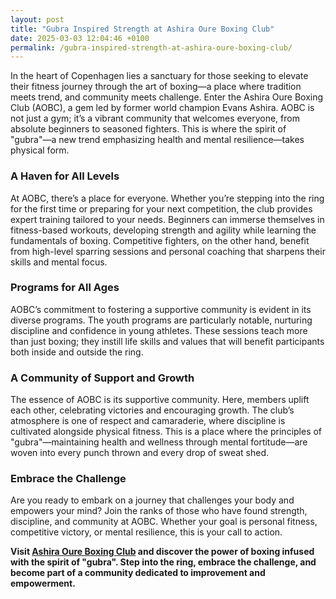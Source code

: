 ```yaml
---
layout: post
title: "Gubra Inspired Strength at Ashira Oure Boxing Club"
date: 2025-03-03 12:04:46 +0100
permalink: /gubra-inspired-strength-at-ashira-oure-boxing-club/
---
```



In the heart of Copenhagen lies a sanctuary for those seeking to elevate their fitness journey through the art of boxing—a place where tradition meets trend, and community meets challenge. Enter the Ashira Oure Boxing Club (AOBC), a gem led by former world champion Evans Ashira. AOBC is not just a gym; it’s a vibrant community that welcomes everyone, from absolute beginners to seasoned fighters. This is where the spirit of "gubra"—a new trend emphasizing health and mental resilience—takes physical form.

### A Haven for All Levels

At AOBC, there’s a place for everyone. Whether you’re stepping into the ring for the first time or preparing for your next competition, the club provides expert training tailored to your needs. Beginners can immerse themselves in fitness-based workouts, developing strength and agility while learning the fundamentals of boxing. Competitive fighters, on the other hand, benefit from high-level sparring sessions and personal coaching that sharpens their skills and mental focus.

### Programs for All Ages

AOBC’s commitment to fostering a supportive community is evident in its diverse programs. The youth programs are particularly notable, nurturing discipline and confidence in young athletes. These sessions teach more than just boxing; they instill life skills and values that will benefit participants both inside and outside the ring.

### A Community of Support and Growth

The essence of AOBC is its supportive community. Here, members uplift each other, celebrating victories and encouraging growth. The club’s atmosphere is one of respect and camaraderie, where discipline is cultivated alongside physical fitness. This is a place where the principles of "gubra"—maintaining health and wellness through mental fortitude—are woven into every punch thrown and every drop of sweat shed.

### Embrace the Challenge

Are you ready to embark on a journey that challenges your body and empowers your mind? Join the ranks of those who have found strength, discipline, and community at AOBC. Whether your goal is personal fitness, competitive victory, or mental resilience, this is your call to action. 

**Visit [Ashira Oure Boxing Club](https://www.ashiraoure.com/) and discover the power of boxing infused with the spirit of "gubra". Step into the ring, embrace the challenge, and become part of a community dedicated to improvement and empowerment.**